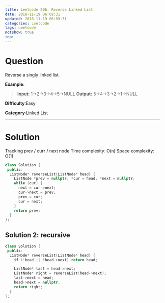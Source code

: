 ```yaml
---
title: Leetcode 206. Reverse Linked List
date: 2018-11-19 06:09:31
updated: 2018-11-19 06:09:31
categories: Leetcode
tags: Leetcode
notshow: true
top:
---
```


# Question

Reverse a singly linked list.

**Example:**

> **Input:** 1->2->3->4->5->NULL
> **Output:** 5->4->3->2->1->NULL

**Difficulty**:Easy

**Category**:Linked List

<!-- more -->

------------

# Solution

Tracking prev / curr / next node
Time complexity: O(n)
Space complexity: O(1)

```cpp
class Solution {
 public:
  ListNode* reverseList(ListNode* head) {
    ListNode *prev = nullptr, *cur = head, *next = nullptr;
    while (cur) {
      next = cur->next;
      cur->next = prev;
      prev = cur;
      cur = next;
    }
    return prev;
  }
};
```

## Solution 2: recursive

```cpp
class Solution {
 public:
  ListNode* reverseList(ListNode* head) {
    if (!head || !head->next) return head;

    ListNode* last = head->next;
    ListNode* right = reverseList(head->next);
    last->next = head;
    head->next = nullptr;
    return right;
  }
};
```